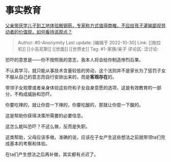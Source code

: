 # 事实教育
[父亲带厌学儿子到工地体验搬钢筋，专家称方式值得商榷，不应给孩子灌输鄙视劳动者的价值观，如何看待该观点？](https://www.zhihu.com/question/558327071/answer/2725170054)

> Author: #0-Anonymity
> Last update: [编辑于 2022-10-30]
> Link: [[拖拉机]] [[小吉尼斯]] [[世面]] [[世界史]]
> Tag: #1-家族/亲子
> 评论区:
> 泛讨论:

恐吓的意思是——你不按照我的意志，我本人将会给你制造惨烈后果。

不认真学习，就只能从事技术含量较低的劳动，这个法则并不是家长为了惩罚子女不服从自己的意志而自行安排出来的，而是**客观存在**的。

带领子女观摩或者亲身体验这些符和子女自身意愿的选项，这是有效教育的一部分，不构成威胁和恐吓。

你要吃辣的，就让你尝一下辣的，你要吃酸的，那就让你尝一下酸的。

这是帮助你获得决策所需要的必要信息。

这怎么能叫恐吓？不这么做，反而是失职。

这类帮助，父母应该多做。准确的说，应该在子女产生这些想法之前就带领ta们完成基本的考察和体验。

在ta们产生想法之后再补做，其实都有点迟了。
